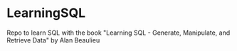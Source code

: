 # LearningSQL
Repo to learn SQL with the book "Learning SQL - Generate, Manipulate, and Retrieve Data" by Alan Beaulieu
